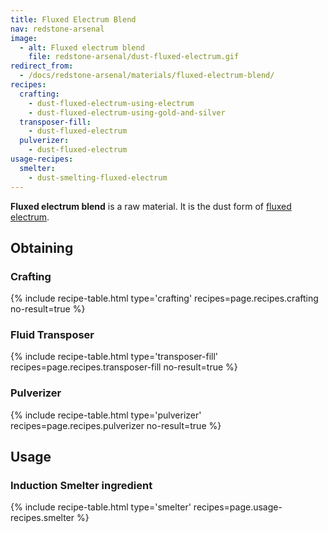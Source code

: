 ```yaml
---
title: Fluxed Electrum Blend
nav: redstone-arsenal
image:
  - alt: Fluxed electrum blend
    file: redstone-arsenal/dust-fluxed-electrum.gif
redirect_from:
  - /docs/redstone-arsenal/materials/fluxed-electrum-blend/
recipes:
  crafting:
    - dust-fluxed-electrum-using-electrum
    - dust-fluxed-electrum-using-gold-and-silver
  transposer-fill:
    - dust-fluxed-electrum
  pulverizer:
    - dust-fluxed-electrum
usage-recipes:
  smelter:
    - dust-smelting-fluxed-electrum
---
```


**Fluxed electrum blend** is a raw material. It is the dust form of [fluxed
electrum](/docs/fluxed-electrum-ingot/).


Obtaining
---------

### Crafting
{% include recipe-table.html type='crafting' recipes=page.recipes.crafting no-result=true %}

### Fluid Transposer
{% include recipe-table.html type='transposer-fill' recipes=page.recipes.transposer-fill no-result=true %}

### Pulverizer
{% include recipe-table.html type='pulverizer' recipes=page.recipes.pulverizer no-result=true %}


Usage
-----

### Induction Smelter ingredient
{% include recipe-table.html type='smelter' recipes=page.usage-recipes.smelter %}
